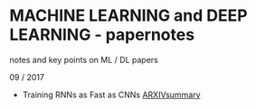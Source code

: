# MACHINE LEARNING and DEEP LEARNING - papernotes
notes and key points on ML / DL papers

09 / 2017
- Training RNNs as Fast as CNNs [ARXIV](https://arxiv.org/pdf/1709.02755.pdf)[summary](fgabel)
